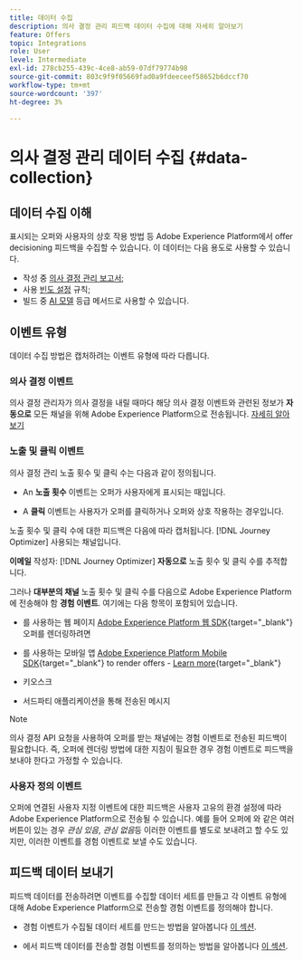 ```yaml
---
title: 데이터 수집
description: 의사 결정 관리 피드백 데이터 수집에 대해 자세히 알아보기
feature: Offers
topic: Integrations
role: User
level: Intermediate
exl-id: 278cb255-439c-4ce8-ab59-07df79774b98
source-git-commit: 803c9f9f05669fad0a9fdeeceef58652b6dccf70
workflow-type: tm+mt
source-wordcount: '397'
ht-degree: 3%

---
```


# 의사 결정 관리 데이터 수집 {#data-collection}

## 데이터 수집 이해

표시되는 오퍼와 사용자의 상호 작용 방법 등 Adobe Experience Platform에서 offer decisioning 피드백을 수집할 수 있습니다. 이 데이터는 다음 용도로 사용할 수 있습니다.
* 작성 중 [의사 결정 관리 보고서](../reports/get-started-events.md);
* 사용 [빈도 설정](../offer-library/add-constraints.md#capping) 규칙;
* 빌드 중 [AI 모델](../ranking/create-ranking-strategies.md) 등급 메서드로 사용할 수 있습니다.

## 이벤트 유형

데이터 수집 방법은 캡처하려는 이벤트 유형에 따라 다릅니다.

### 의사 결정 이벤트

의사 결정 관리자가 의사 결정을 내릴 때마다 해당 의사 결정 이벤트와 관련된 정보가 **자동으로** 모든 채널을 위해 Adobe Experience Platform으로 전송됩니다. [자세히 알아보기](../reports/get-started-events.md)

### 노출 및 클릭 이벤트

의사 결정 관리 노출 횟수 및 클릭 수는 다음과 같이 정의됩니다.

* An **노출 횟수** 이벤트는 오퍼가 사용자에게 표시되는 때입니다.

* A **클릭** 이벤트는 사용자가 오퍼를 클릭하거나 오퍼와 상호 작용하는 경우입니다.

노출 횟수 및 클릭 수에 대한 피드백은 다음에 따라 캡처됩니다. [!DNL Journey Optimizer] 사용되는 채널입니다.

**이메일** 작성자: [!DNL Journey Optimizer] **자동으로** 노출 횟수 및 클릭 수를 추적합니다.

그러나 **대부분의 채널** 노출 횟수 및 클릭 수를 다음으로 Adobe Experience Platform에 전송해야 함 **경험 이벤트**. 여기에는 다음 항목이 포함되어 있습니다.

* 를 사용하는 웹 페이지 [Adobe Experience Platform 웹 SDK](https://experienceleague.adobe.com/docs/experience-platform/edge/home.html?lang=ko-KR){target="_blank"} 오퍼를 렌더링하려면

* 를 사용하는 모바일 앱 [Adobe Experience Platform Mobile SDK](https://experienceleague.adobe.com/docs/platform-learn/data-collection/mobile-sdk/overview.html){target="_blank"} to render offers - [Learn more](https://developer.adobe.com/client-sdks/documentation/adobe-journey-optimizer-decisioning/#ab-sj-tracking-servers){target="_blank"}
* 키오스크
* 서드파티 애플리케이션을 통해 전송된 메시지
   <!--Mobile push notifications authored by [!DNL Journey Optimizer] - [Learn more](https://developer.adobe.com/client-sdks/documentation/adobe-journey-optimizer/api-reference/#handlenotificationresponse){target="_blank"}-->

>[!NOTE]
>
>의사 결정 API 요청을 사용하여 오퍼를 받는 채널에는 경험 이벤트로 전송된 피드백이 필요합니다. 즉, 오퍼에 렌더링 방법에 대한 지침이 필요한 경우 경험 이벤트로 피드백을 보내야 한다고 가정할 수 있습니다.

### 사용자 정의 이벤트

오퍼에 연결된 사용자 지정 이벤트에 대한 피드백은 사용자 고유의 환경 설정에 따라 Adobe Experience Platform으로 전송될 수 있습니다. 예를 들어 오퍼에 와 같은 여러 버튼이 있는 경우 *관심 있음*, *관심 없음*&#x200B;등 이러한 이벤트를 별도로 보내려고 할 수도 있지만, 이러한 이벤트를 경험 이벤트로 보낼 수도 있습니다.

## 피드백 데이터 보내기

피드백 데이터를 전송하려면 이벤트를 수집할 데이터 세트를 만들고 각 이벤트 유형에 대해 Adobe Experience Platform으로 전송할 경험 이벤트를 정의해야 합니다.

* 경험 이벤트가 수집될 데이터 세트를 만드는 방법을 알아봅니다 [이 섹션](create-dataset.md).

* 에서 피드백 데이터를 전송할 경험 이벤트를 정의하는 방법을 알아봅니다 [이 섹션](schema-requirement.md).
